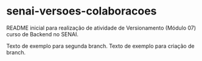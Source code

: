 # senai-versoes-colaboracoes

README inicial para realização de atividade de Versionamento (Módulo 07) curso de Backend no SENAI.

Texto de exemplo para segunda branch.
Texto de exemplo para criação de branch.